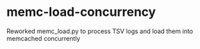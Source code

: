 # memc-load-concurrency
Reworked memc_load.py to process TSV logs and load them into memcached concurrently
